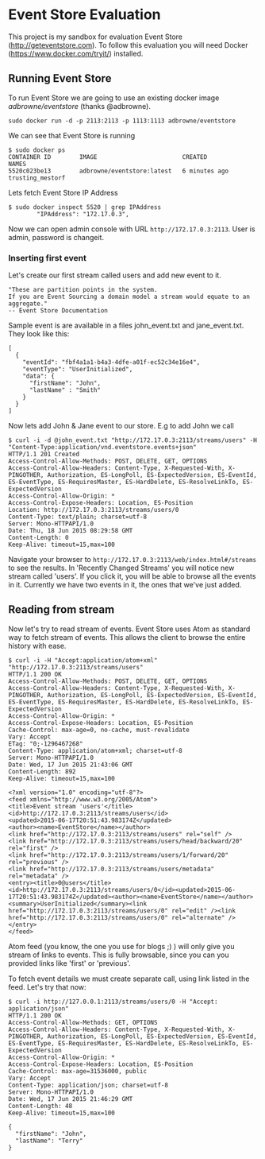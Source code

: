 # Event Store Evaluation

This project is my sandbox for evaluation Event Store (http://geteventstore.com).
To follow this evaluation you will need Docker (https://www.docker.com/tryit/) installed. 

## Running Event Store

To run Event Store we are going to use an existing docker image *adbrowne/eventstore* (thanks @adbrowne). 

```sudo docker run -d -p 2113:2113 -p 1113:1113 adbrowne/eventstore```

We can see that Event Store is running

```
$ sudo docker ps
CONTAINER ID        IMAGE                        CREATED             NAMES
5520c023be13        adbrowne/eventstore:latest   6 minutes ago       trusting_mestorf
```

Lets fetch Event Store IP Address

```
$ sudo docker inspect 5520 | grep IPAddress
        "IPAddress": "172.17.0.3",
```

Now we can open admin console with URL ```http://172.17.0.3:2113```. User is admin, password is changeit.

### Inserting first event

Let's create our first stream called users and add new event to it.

    "These are partition points in the system.
    If you are Event Sourcing a domain model a stream would equate to an aggregate."
    -- Event Store Documentation
	
Sample event is are available in a files john_event.txt and jane_event.txt. They look like this:

```
[
  {
    "eventId": "fbf4a1a1-b4a3-4dfe-a01f-ec52c34e16e4",
    "eventType": "UserInitialized",
    "data": {
      "firstName": "John",
      "lastName" : "Smith"
    }
  }
]
```

Now lets add John & Jane event to our store.
E.g to add John we call 

```
$ curl -i -d @john_event.txt "http://172.17.0.3:2113/streams/users" -H "Content-Type:application/vnd.eventstore.events+json"
HTTP/1.1 201 Created
Access-Control-Allow-Methods: POST, DELETE, GET, OPTIONS
Access-Control-Allow-Headers: Content-Type, X-Requested-With, X-PINGOTHER, Authorization, ES-LongPoll, ES-ExpectedVersion, ES-EventId, ES-EventType, ES-RequiresMaster, ES-HardDelete, ES-ResolveLinkTo, ES-ExpectedVersion
Access-Control-Allow-Origin: *
Access-Control-Expose-Headers: Location, ES-Position
Location: http://172.17.0.3:2113/streams/users/0
Content-Type: text/plain; charset=utf-8
Server: Mono-HTTPAPI/1.0
Date: Thu, 18 Jun 2015 08:29:58 GMT
Content-Length: 0
Keep-Alive: timeout=15,max=100
```

Navigate your browser to ```http://172.17.0.3:2113/web/index.html#/streams``` to see the results. In 'Recently Changed Streams' you will notice new stream called 'users'. If you click it, you will be able to browse all the events in it. Currently we have two events in it, the ones that we've just added.

## Reading from stream

Now let's try to read stream of events. Event Store uses Atom as standard way to fetch stream of events. This allows the client to browse the entire history with ease.

```
$ curl -i -H "Accept:application/atom+xml" "http://172.17.0.3:2113/streams/users"
HTTP/1.1 200 OK
Access-Control-Allow-Methods: POST, DELETE, GET, OPTIONS
Access-Control-Allow-Headers: Content-Type, X-Requested-With, X-PINGOTHER, Authorization, ES-LongPoll, ES-ExpectedVersion, ES-EventId, ES-EventType, ES-RequiresMaster, ES-HardDelete, ES-ResolveLinkTo, ES-ExpectedVersion
Access-Control-Allow-Origin: *
Access-Control-Expose-Headers: Location, ES-Position
Cache-Control: max-age=0, no-cache, must-revalidate
Vary: Accept
ETag: "0;-1296467268"
Content-Type: application/atom+xml; charset=utf-8 
Server: Mono-HTTPAPI/1.0
Date: Wed, 17 Jun 2015 21:43:06 GMT
Content-Length: 892
Keep-Alive: timeout=15,max=100

<?xml version="1.0" encoding="utf-8"?>
<feed xmlns="http://www.w3.org/2005/Atom">
<title>Event stream 'users'</title>
<id>http://172.17.0.3:2113/streams/users</id>
<updated>2015-06-17T20:51:43.983174Z</updated>
<author><name>EventStore</name></author>
<link href="http://172.17.0.3:2113/streams/users" rel="self" />
<link href="http://172.17.0.3:2113/streams/users/head/backward/20" rel="first" />
<link href="http://172.17.0.3:2113/streams/users/1/forward/20" rel="previous" />
<link href="http://172.17.0.3:2113/streams/users/metadata" rel="metadata" />
<entry><title>0@users</title><id>http://172.17.0.3:2113/streams/users/0</id><updated>2015-06-17T20:51:43.983174Z</updated><author><name>EventStore</name></author><summary>UserInitialized</summary><link href="http://172.17.0.3:2113/streams/users/0" rel="edit" /><link href="http://172.17.0.3:2113/streams/users/0" rel="alternate" /></entry>
</feed>
```

Atom feed (you know, the one you use for blogs ;) ) will only give you stream of links to events. This is fully browsable, since you can you provided links like 'first' or 'previous'.

To fetch event details we must create separate call, using link listed in the feed. Let's try that now:

```
$ curl -i http://127.0.0.1:2113/streams/users/0 -H "Accept: application/json"
HTTP/1.1 200 OK
Access-Control-Allow-Methods: GET, OPTIONS
Access-Control-Allow-Headers: Content-Type, X-Requested-With, X-PINGOTHER, Authorization, ES-LongPoll, ES-ExpectedVersion, ES-EventId, ES-EventType, ES-RequiresMaster, ES-HardDelete, ES-ResolveLinkTo, ES-ExpectedVersion
Access-Control-Allow-Origin: *
Access-Control-Expose-Headers: Location, ES-Position
Cache-Control: max-age=31536000, public
Vary: Accept
Content-Type: application/json; charset=utf-8
Server: Mono-HTTPAPI/1.0
Date: Wed, 17 Jun 2015 21:46:29 GMT
Content-Length: 48
Keep-Alive: timeout=15,max=100

{
  "firstName": "John",
  "lastName": "Terry"
}
```
